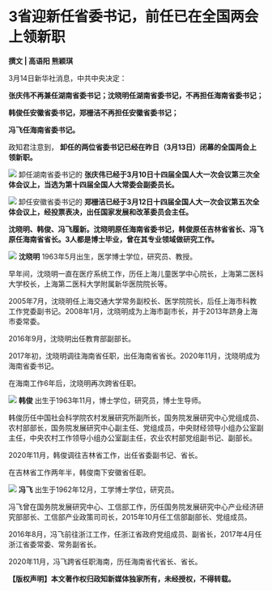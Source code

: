 # 3省迎新任省委书记，前任已在全国两会上领新职

**撰文 | 高语阳 熊颖琪**

3月14日新华社消息，中共中央决定：

**张庆伟不再兼任湖南省委书记；沈晓明任湖南省委书记，不再担任海南省委书记；**

**韩俊任安徽省委书记，郑栅洁不再担任安徽省委书记；**

**冯飞任海南省委书记。**

政知君注意到， **卸任的两位省委书记已经在昨日（3月13日）闭幕的全国两会上领新职。**

![](https://inews.gtimg.com/news_bt/OeDXlwzEvhmmPBHNXCf-F0-8IyfGDhsj1W6v5OI31XALIAA/1000)
卸任湖南省委书记的 **张庆伟已经于3月10日十四届全国人大一次会议第三次全体会议上，当选为第十四届全国人大常委会副委员长。**

![](https://inews.gtimg.com/news_bt/OURMQxzwG42Xdqjnfo8vSM0rXOU_lK9N1wLVIbKxH_DbcAA/1000)
卸任安徽省委书记的 **郑栅洁已经于3月12日十四届全国人大一次会议第五次全体会议上，经投票表决，出任国家发展和改革委员会主任。**

**沈晓明、韩俊、冯飞履新。沈晓明原任海南省委书记，韩俊原任吉林省省长、冯飞原任海南省省长。3人都是博士毕业，曾在其专业领域做研究工作。**

![](https://inews.gtimg.com/news_bt/Oa77jTkeFrtnaQPjnSS73xpygY-mp7nzgiNkqkHUR0zsIAA/1000)
**沈晓明** 1963年5月出生，医学博士学位，研究员、教授。

早年间，沈晓明一直在医疗系统工作，历任上海儿童医学中心院长，上海第二医科大学校长，上海第二医科大学附属新华医院院长等。

2005年7月，沈晓明任上海交通大学常务副校长、医学院院长，后任上海市科教工作党委副书记。2008年1月，沈晓明成为上海市副市长，并于2013年跻身上海市委常委。

2016年9月，沈晓明出任教育部副部长。

2017年初，沈晓明调往海南省任职，出任海南省省长。2020年11月，沈晓明成为海南省委书记。

在海南工作6年后，沈晓明再次跨省任职。

![](https://inews.gtimg.com/news_bt/Own1Gpo0vlBwVFuZNqzluAV9Mz7dUwfWPJaRKSm9xRJ-4AA/1000)
**韩俊** 出生于1963年11月，博士学位，研究员，博士生导师。

韩俊历任中国社会科学院农村发展研究所副所长，国务院发展研究中心党组成员、农村部部长，国务院发展研究中心副主任、党组成员，中央财经领导小组办公室副主任，中央农村工作领导小组办公室副主任，农业农村部党组副书记、副部长。

2020年11月，韩俊调往吉林省工作，出任省委副书记、省长。

在吉林省工作两年半，韩俊南下安徽省任职。

![](https://inews.gtimg.com/news_bt/OLSUUgOKsrelDHThx6DL4sy4mo3HAMkC5luQNtCs7cwtsAA/1000)
**冯飞** 出生于1962年12月，工学博士学位，研究员。

冯飞曾在国务院发展研究中心、工信部工作，历任国务院发展研究中心产业经济研究部部长、工信部产业政策司司长，2015年10月任工信部副部长、党组成员。

2016年8月，冯飞前往浙江工作，任浙江省政府党组成员、副省长，2017年4月任浙江省委常委、常务副省长。

2020年11月，冯飞跨省任职海南，历任海南省代省长、省长。

**【版权声明】本文著作权归政知新媒体独家所有，未经授权，不得转载。**

